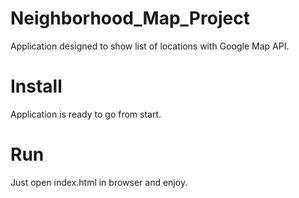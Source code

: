 # Neighborhood_Map_Project
Application designed to show list of locations with Google Map API.

# Install
Application is ready to go from start.

# Run
Just open index.html in browser and enjoy.


